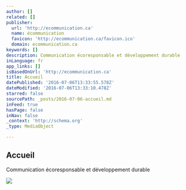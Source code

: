 ```yaml
---
author: []
related: []
publisher:
  url: 'http://ecommunication.ca'
  name: écommunication
  favicon: 'http://ecommunication.ca/favicon.ico'
  domain: ecommunication.ca
keywords: []
description: Communication écoresponsable et développement durable
inLanguage: fr
app_links: []
isBasedOnUrl: 'http://ecommunication.ca'
title: Accueil
datePublished: '2016-07-06T13:33:55.578Z'
dateModified: '2016-07-06T13:33:10.478Z'
starred: false
sourcePath: _posts/2016-07-06-accueil.md
inFeed: true
hasPage: false
inNav: false
_context: 'http://schema.org'
_type: MediaObject

---
```

<article style=""><h1>Accueil</h1><p>Communication écoresponsable et développement durable</p><img src="http://ecommunication.ca/wp-content/uploads/ecommunication2016_grand_blanc_1612.png" /></article>